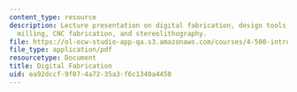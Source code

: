 ```yaml
---
content_type: resource
description: Lecture presentation on digital fabrication, design tools, rapid prototyping,
  milling, CNC fabrication, and stereolithography.
file: https://ol-ocw-studio-app-qa.s3.amazonaws.com/courses/4-500-introduction-to-design-computing-fall-2008/ea92dccf9f074a7235a3f6c1340a4450_lec6.pdf
file_type: application/pdf
resourcetype: Document
title: Digital Fabrication
uid: ea92dccf-9f07-4a72-35a3-f6c1340a4450
---
```

